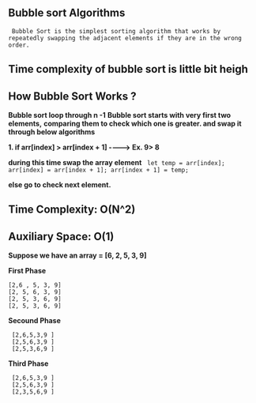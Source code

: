 ## Bubble sort Algorithms
`` Bubble Sort is the simplest sorting algorithm that works by repeatedly swapping the adjacent elements if they are in the wrong order.``

## Time complexity of bubble sort is little bit heigh 

## How Bubble Sort Works ?

**Bubble sort loop through n -1** 
**Bubble sort starts with very first two elements,** 
**comparing them to check which one is greater. and swap it through below algorithms**

**1. if arr[index] > arr[index + 1] ----> Ex. 9> 8**

**during this time swap the array element** 
 `` 
 let temp = arr[index];
 arr[index] = arr[index + 1];
 arr[index + 1] = temp; ``

**else go to check next element.**


## Time Complexity: O(N^2)
## Auxiliary Space: O(1)


**Suppose we have an array = [6, 2, 5, 3, 9]**

**First Phase**
  
    [2,6 , 5, 3, 9]
    [2, 5, 6, 3, 9]
    [2, 5, 3, 6, 9]
    [2, 5, 3, 6, 9] 

**Secound Phase** 
  
     [2,6,5,3,9 ]
     [2,5,6,3,9 ]
     [2,5,3,6,9 ] 


**Third Phase** 
   
     [2,6,5,3,9 ]
     [2,5,6,3,9 ]
     [2,3,5,6,9 ]

